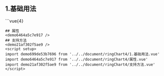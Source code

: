 ## 1.基础用法
<demo699de53b7696 />
```vue{4}
<template>
    <ring-chart-4 ref="chartRef" v-bind="chartOption"></ring-chart-4>
</template>

<script setup>
import { ref, onMounted } from 'vue';

const chartRef = ref();

const seriesData = [
    { value: 1048, name: '正常' },
    { value: 735, name: '故障' },
    { value: 580, name: '告警' },
    { value: 484, name: '离线' }
];
// 组合配置项
const chartOption = {
    seriesData
};

onMounted(() => chartRef.value.renderChart());
</script>
<style lang="scss" scoped>
.zrx-chart {
    height: 664px;
    background-color: rgb(3, 43, 68);
}
</style>
```
## 属性
<demo6464a5c7e917 />
## 支持方法
<demo21af302f5ae9 />
<script setup>
import demo699de53b7696 from '../../document/ringChart4/1.基础用法.vue'
import demo6464a5c7e917 from '../../document/ringChart4/属性.vue'
import demo21af302f5ae9 from '../../document/ringChart4/支持方法.vue'
</script>